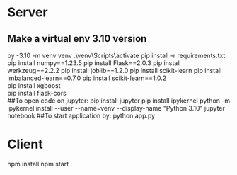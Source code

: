 # Server
## Make a virtual env 3.10 version
 py -3.10 -m venv venv
.\venv\Scripts\activate
 pip install -r requirements.txt
 pip install numpy==1.23.5
 pip install Flask==2.0.3 
 pip install werkzeug==2.2.2 
 pip install joblib==1.2.0
 pip install scikit-learn 
 pip install imbalanced-learn==0.7.0
 pip install scikit-learn==1.0.2   
 pip install xgboost  
 pip install flask-cors   
 ##To open code on jupyter:
 pip install jupyter
 pip install ipykernel
 python -m ipykernel install --user --name=venv --display-name "Python 3.10"
 jupyter notebook
 ##To start application by:   python app.py

 # Client
 npm install
 npm start
